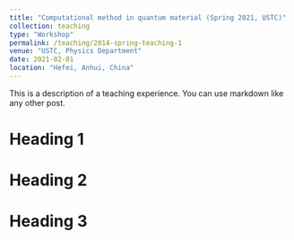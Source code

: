 ```yaml
---
title: "Computational method in quantum material (Spring 2021, USTC)"
collection: teaching
type: "Workshop"
permalink: /teaching/2014-spring-teaching-1
venue: "USTC, Physics Department"
date: 2021-02-01
location: "Hefei, Anhui, China"
---
```


This is a description of a teaching experience. You can use markdown like any other post.

Heading 1
======

Heading 2
======

Heading 3
======